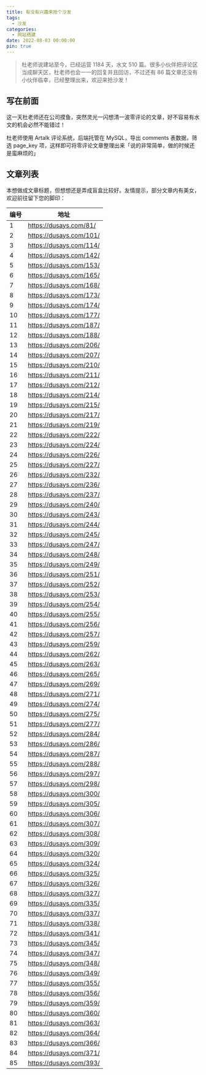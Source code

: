 ```yaml
---
title: 有没有兴趣来抢个沙发
tags:
  - 沙发
categories:
  - 网站搭建
date: 2022-08-03 00:00:00
pin: true
---
```


> 杜老师说建站至今，已经运营 1184 天，水文 510 篇。很多小伙伴把评论区当成聊天区，杜老师也会一一的回复并且回访，不过还有 86 篇文章还没有小伙伴临幸，已经整理出来，欢迎来抢沙发！

<!-- more -->

## 写在前面

这一天杜老师还在公司摸鱼，突然灵光一闪想清一波零评论的文章，好不容易有水文的机会必然不能错过！

杜老师使用 Artalk 评论系统，后端托管在 MySQL，导出 comments 表数据，筛选 page_key 项，这样即可将零评论文章整理出来「说的非常简单，做的时候还是蛮麻烦的」

## 文章列表

本想做成文章标题，但想想还是弄成盲盒比较好。友情提示，部分文章内有美女，欢迎前往留下您的脚印：

| 编号 | 地址 |
| - | - |
| 1  | https://dusays.com/81/  |
| 2  | https://dusays.com/101/ |
| 3  | https://dusays.com/114/ |
| 4  | https://dusays.com/142/ |
| 5  | https://dusays.com/153/ |
| 6  | https://dusays.com/165/ |
| 7  | https://dusays.com/168/ |
| 8  | https://dusays.com/173/ |
| 9  | https://dusays.com/174/ |
| 10 | https://dusays.com/177/ |
| 11 | https://dusays.com/187/ |
| 12 | https://dusays.com/188/ |
| 13 | https://dusays.com/206/ |
| 14 | https://dusays.com/207/ |
| 15 | https://dusays.com/210/ |
| 16 | https://dusays.com/211/ |
| 17 | https://dusays.com/212/ |
| 18 | https://dusays.com/214/ |
| 19 | https://dusays.com/215/ |
| 20 | https://dusays.com/217/ |
| 21 | https://dusays.com/219/ |
| 22 | https://dusays.com/222/ |
| 23 | https://dusays.com/224/ |
| 24 | https://dusays.com/226/ |
| 25 | https://dusays.com/227/ |
| 26 | https://dusays.com/232/ |
| 27 | https://dusays.com/236/ |
| 28 | https://dusays.com/237/ |
| 29 | https://dusays.com/240/ |
| 30 | https://dusays.com/243/ |
| 31 | https://dusays.com/244/ |
| 32 | https://dusays.com/245/ |
| 33 | https://dusays.com/247/ |
| 34 | https://dusays.com/248/ |
| 35 | https://dusays.com/249/ |
| 36 | https://dusays.com/251/ |
| 37 | https://dusays.com/252/ |
| 38 | https://dusays.com/253/ |
| 39 | https://dusays.com/254/ |
| 40 | https://dusays.com/255/ |
| 41 | https://dusays.com/256/ |
| 42 | https://dusays.com/257/ |
| 43 | https://dusays.com/259/ |
| 44 | https://dusays.com/262/ |
| 45 | https://dusays.com/263/ |
| 46 | https://dusays.com/265/ |
| 47 | https://dusays.com/269/ |
| 48 | https://dusays.com/271/ |
| 49 | https://dusays.com/274/ |
| 50 | https://dusays.com/275/ |
| 51 | https://dusays.com/277/ |
| 52 | https://dusays.com/284/ |
| 53 | https://dusays.com/286/ |
| 54 | https://dusays.com/287/ |
| 55 | https://dusays.com/288/ |
| 56 | https://dusays.com/297/ |
| 57 | https://dusays.com/298/ |
| 58 | https://dusays.com/300/ |
| 59 | https://dusays.com/305/ |
| 60 | https://dusays.com/306/ |
| 61 | https://dusays.com/307/ |
| 62 | https://dusays.com/308/ |
| 63 | https://dusays.com/309/ |
| 64 | https://dusays.com/320/ |
| 65 | https://dusays.com/324/ |
| 66 | https://dusays.com/325/ |
| 67 | https://dusays.com/326/ |
| 68 | https://dusays.com/327/ |
| 69 | https://dusays.com/335/ |
| 70 | https://dusays.com/337/ |
| 71 | https://dusays.com/338/ |
| 72 | https://dusays.com/341/ |
| 73 | https://dusays.com/345/ |
| 74 | https://dusays.com/347/ |
| 75 | https://dusays.com/348/ |
| 76 | https://dusays.com/349/ |
| 77 | https://dusays.com/355/ |
| 78 | https://dusays.com/356/ |
| 79 | https://dusays.com/359/ |
| 80 | https://dusays.com/360/ |
| 81 | https://dusays.com/363/ |
| 82 | https://dusays.com/364/ |
| 83 | https://dusays.com/366/ |
| 84 | https://dusays.com/371/ |
| 85 | https://dusays.com/393/ |
